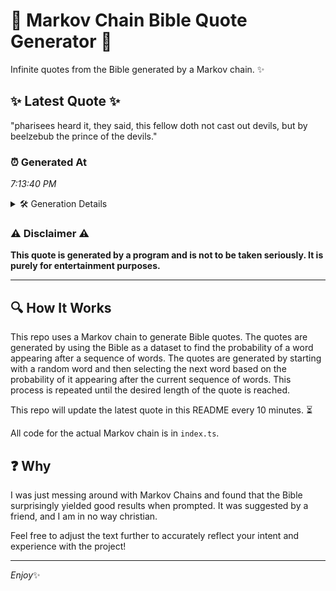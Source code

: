 # 📖 Markov Chain Bible Quote Generator 📖

Infinite quotes from the Bible generated by a Markov chain. ✨

## ✨ Latest Quote ✨
"pharisees heard it, they said, this fellow doth not cast out devils, but by beelzebub the prince of the devils."

### ⏰ Generated At
*7:13:40 PM*

<details>
    <summary>🛠️ Generation Details</summary>
    <p>
        <strong>🌱 Seed:</strong> pharisees<br>
        <strong>🔄 Iterations:</strong> 19<br>
        <strong>📜 Context History:</strong><br>[ pharisees ]: heard<br>[ pharisees, heard ]: it,<br>[ pharisees, heard, it, ]: they<br>[ pharisees, heard, it,, they ]: said,<br>[ pharisees, heard, it,, they, said, ]: this<br>[ pharisees, heard, it,, they, said,, this ]: fellow<br>[ heard, it,, they, said,, this, fellow ]: doth<br>[ it,, they, said,, this, fellow, doth ]: not<br>[ they, said,, this, fellow, doth, not ]: cast<br>[ said,, this, fellow, doth, not, cast ]: out<br>[ this, fellow, doth, not, cast, out ]: devils,<br>[ fellow, doth, not, cast, out, devils, ]: but<br>[ doth, not, cast, out, devils,, but ]: by<br>[ not, cast, out, devils,, but, by ]: beelzebub<br>[ cast, out, devils,, but, by, beelzebub ]: the<br>[ out, devils,, but, by, beelzebub, the ]: prince<br>[ devils,, but, by, beelzebub, the, prince ]: of<br>[ but, by, beelzebub, the, prince, of ]: the<br>[ by, beelzebub, the, prince, of, the ]: devils.<br>
    </p>
</details>

### ⚠️ Disclaimer ⚠️
**This quote is generated by a program and is not to be taken seriously. It is purely for entertainment purposes.**

---

## 🔍 How It Works

This repo uses a Markov chain to generate Bible quotes. The quotes are generated by using the Bible as a dataset to find the probability of a word appearing after a sequence of words. The quotes are generated by starting with a random word and then selecting the next word based on the probability of it appearing after the current sequence of words. This process is repeated until the desired length of the quote is reached.

This repo will update the latest quote in this README every 10 minutes. ⏳

All code for the actual Markov chain is in `index.ts`.

## ❓ Why

I was just messing around with Markov Chains and found that the Bible surprisingly yielded good results when prompted. 
It was suggested by a friend, and I am in no way christian.

Feel free to adjust the text further to accurately reflect your intent and experience with the project!

---

*Enjoy*✨
